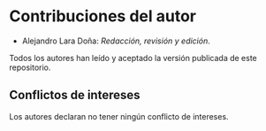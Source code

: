 <!-- LICENSE INFORMATION
Copyright (C) 2025 Alejandro Lara Doña
Permission is granted to copy, distribute and/or modify this document
under the terms of the GNU Free Documentation License, Version 1.3
or any later version published by the Free Software Foundation;
with no Invariant Sections, no Front-Cover Texts, and no Back-Cover Texts.
A copy of the license is included in the section entitled "GNU
Free Documentation License".
-->

# Contribuciones del autor

- Alejandro Lara Doña: *Redacción, revisión y edición*.

Todos los autores han leído y aceptado la versión publicada de este repositorio.

## Conflictos de intereses

Los autores declaran no tener ningún conflicto de intereses.
